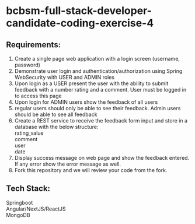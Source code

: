 # bcbsm-full-stack-developer-candidate-coding-exercise-4  
  
## Requirements:
1.	Create a single page web application with a login screen (username, password)
2.	Demonstrate user login and authentication/authorization using Spring WebSecurity with USER and ADMIN roles
3.	Upon login as a USER present the user with the ability to submit feedback with a number rating and a comment. User must be logged in to access this page
4.	Upon login for ADMIN users show the feedback of all users
5.	regular users should only be able to see their feedback. Admin users should be able to see all feedback
6.	Create a REST service to receive the feedback form input and store in a database with the below structure:  
rating_value    
comment  
user  
date  
7.	Display success message on web page and show the feedback entered. If any error show the error message as well.
8.	Fork this repository and we will review your code from the fork.

## Tech Stack:  
Springboot  
Angular/NextJS/ReactJS  
MongoDB
